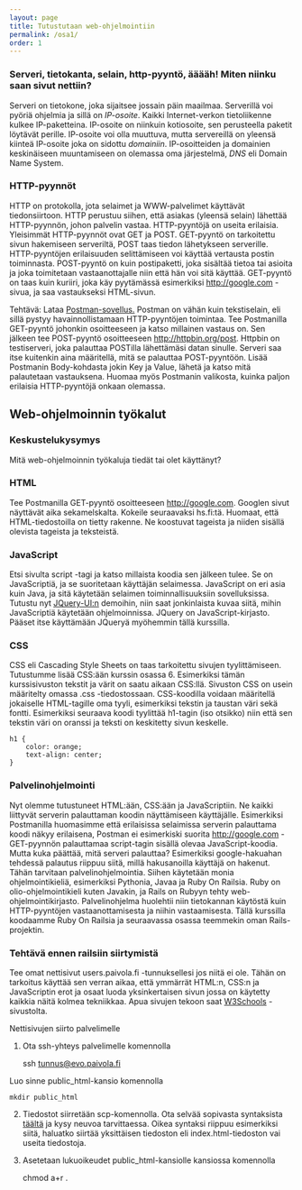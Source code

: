 ```yaml
---
layout: page
title: Tutustutaan web-ohjelmointiin
permalink: /osa1/
order: 1
---
```


### Serveri, tietokanta, selain, http-pyyntö, ääääh! Miten niinku saan sivut nettiin?

Serveri on tietokone, joka sijaitsee jossain päin maailmaa. Serverillä
voi pyöriä ohjelmia ja sillä on *IP-osoite*. Kaikki Internet-verkon
tietoliikenne kulkee IP-paketteina. IP-osoite on niinkuin kotiosoite,
sen perusteella paketit löytävät perille. IP-osoite voi olla muuttuva,
mutta servereillä on yleensä kiinteä IP-osoite joka on sidottu
*domainiin*. IP-osoitteiden ja domainien keskinäiseen muuntamiseen on
olemassa oma järjestelmä, *DNS* eli Domain Name System.

### HTTP-pyynnöt

HTTP on protokolla, jota selaimet ja WWW-palvelimet käyttävät
tiedonsiirtoon. HTTP perustuu siihen, että asiakas (yleensä selain)
lähettää HTTP-pyynnön, johon palvelin vastaa. HTTP-pyyntöjä on useita
erilaisia. Yleisimmät HTTP-pyynnöt ovat GET ja POST. GET-pyyntö on
tarkoitettu sivun hakemiseen serveriltä, POST taas tiedon lähetykseen
serverille. HTTP-pyyntöjen erilaisuuden selittämiseen voi käyttää
vertausta postin toiminnasta. POST-pyyntö on kuin postipaketti, joka
sisältää tietoa tai asioita ja joka toimitetaan vastaanottajalle niin
että hän voi sitä käyttää. GET-pyyntö on taas kuin kuriiri, joka käy
pyytämässä esimerkiksi http://google.com -sivua, ja saa vastaukseksi
HTML-sivun.

Tehtävä: Lataa [Postman-sovellus.](https://www.getpostman.com/)
Postman on vähän kuin tekstiselain, eli sillä pystyy
havainnollistamaan HTTP-pyyntöjen toimintaa. Tee Postmanilla
GET-pyyntö johonkin osoitteeseen ja katso millainen vastaus on. Sen
jälkeen tee POST-pyyntö osoitteeseen http://httpbin.org/post. Httpbin
on testiserveri, joka palauttaa POSTilla lähettämäsi datan
sinulle. Serveri saa itse kuitenkin aina määritellä, mitä se palauttaa
POST-pyyntöön. Lisää Postmanin Body-kohdasta jokin Key ja Value,
lähetä ja katso mitä palautetaan vastauksena. Huomaa myös Postmanin
valikosta, kuinka paljon erilaisia HTTP-pyyntöjä onkaan olemassa.

## Web-ohjelmoinnin työkalut

### Keskustelukysymys

Mitä web-ohjelmoinnin työkaluja tiedät tai olet käyttänyt?

### HTML

Tee Postmanilla GET-pyyntö osoitteeseen http://google.com. Googlen
sivut näyttävät aika sekamelskalta. Kokeile seuraavaksi
hs.fi:tä. Huomaat, että HTML-tiedostoilla on tietty rakenne. Ne
koostuvat tageista ja niiden sisällä olevista tageista ja teksteistä.

### JavaScript

Etsi sivulta script -tagi ja katso millaista koodia sen jälkeen tulee.
Se on JavaScriptiä, ja se suoritetaan käyttäjän selaimessa. JavaScript
on eri asia kuin Java, ja sitä käytetään selaimen toiminnallisuuksiin
sovelluksissa. Tutustu nyt [JQuery-UI:n](http://jqueryui.com/)
demoihin, niin saat jonkinlaista kuvaa siitä, mihin JavaScriptiä
käytetään ohjelmoinnissa. JQuery on JavaScript-kirjasto. Pääset itse
käyttämään JQueryä myöhemmin tällä kurssilla.

### CSS

CSS eli Cascading Style Sheets on taas tarkoitettu sivujen
tyylittämiseen. Tutustumme lisää CSS:ään kurssin osassa 6. Esimerkiksi
tämän kurssisivuston tekstit ja värit on saatu aikaan
CSS:llä. Sivuston CSS on usein määritelty omassa .css
-tiedostossaan. CSS-koodilla voidaan määritellä jokaiselle
HTML-tagille oma tyyli, esimerkiksi tekstin ja taustan väri sekä
fontti. Esimerkiksi seuraava koodi tyylittää h1-tagin (iso otsikko)
niin että sen tekstin väri on oranssi ja teksti on keskitetty sivun
keskelle.

    h1 {
        color: orange;
        text-align: center;
    }

### Palvelinohjelmointi

Nyt olemme tutustuneet HTML:ään, CSS:ään ja JavaScriptiin. Ne kaikki
liittyvät serverin palauttaman koodin näyttämiseen käyttäjälle.
Esimerkiksi Postmanilla huomasimme että erilaisissa selaimissa
serverin palauttama koodi näkyy erilaisena, Postman ei esimerkiski
suorita http://google.com -GET-pyynnön palauttamaa script-tagin
sisällä olevaa JavaScript-koodia. Mutta kuka päättää, mitä serveri
palauttaa?  Esimerkiksi google-hakuahan tehdessä palautus riippuu
siitä, millä hakusanoilla käyttäjä on hakenut. Tähän tarvitaan
palvelinohjelmointia.  Siihen käytetään monia ohjelmointikieliä,
esimerkiksi Pythonia, Javaa ja Ruby On Railsia. Ruby on
olio-ohjelmointikieli kuten Javakin, ja Rails on Rubyyn tehty
web-ohjelmointikirjasto. Palvelinohjelma huolehtii niin tietokannan
käytöstä kuin HTTP-pyyntöjen vastaanottamisesta ja niihin
vastaamisesta. Tällä kurssilla koodaamme Ruby On Railsia ja
seuraavassa osassa teemmekin oman Rails-projektin.

### Tehtävä ennen railsiin siirtymistä

Tee omat nettisivut users.paivola.fi -tunnuksellesi jos niitä ei
ole. Tähän on tarkoitus käyttää sen verran aikaa, että ymmärrät
HTML:n, CSS:n ja JavaScriptin erot ja osaat luoda yksinkertaisen sivun
jossa on käytetty kaikkia näitä kolmea tekniikkaa. Apua sivujen tekoon
saat [W3Schools](http://www.w3schools.com/) -sivustolta.

Nettisivujen siirto palvelimelle
1) Ota ssh-yhteys palvelimelle komennolla 

    ssh tunnus@evo.paivola.fi
    
Luo sinne public_html-kansio komennolla 

    mkdir public_html
    
2) Tiedostot siirretään scp-komennolla. Ota selvää sopivasta syntaksista [täältä](http://www.hypexr.org/linux_scp_help.php) ja kysy neuvoa tarvittaessa. Oikea syntaksi riippuu esimerkiksi siitä, haluatko siirtää yksittäisen tiedoston eli index.html-tiedoston vai useita tiedostoja. 
3) Asetetaan lukuoikeudet public_html-kansiolle kansiossa komennolla

    chmod a+r .
    
